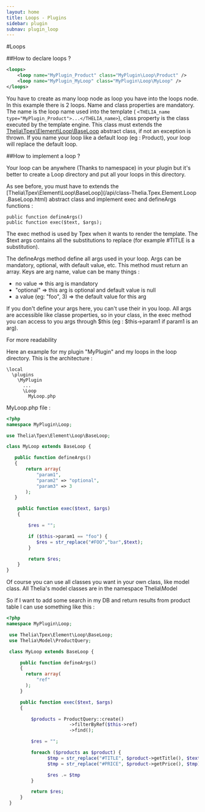 ```yaml
---
layout: home
title: Loops - Plugins
sidebar: plugin
subnav: plugin_loop
---
```


#Loops

##How to declare loops ?

```xml
<loops>
    <loop name="MyPlugin_Product" class="MyPlugin\Loop\Product" />
    <loop name="MyPlugin_MyLoop" class="MyPlugin\Loop\MyLoop" />
</loops>
```

You have to create as many loop node as loop you have into the loops node. In this example there is 2 loops. Name and
class properties are mandatory. The name is the loop name used into the template ( ```<THELIA_name
type="MyPlugin_Product">...</THELIA_name>```), class property is the class executed by the template engine. This
class must extends the [Thelia\Tpex\Element\Loop\BaseLoop](/api/class-Thelia.Tpex.Element.Loop.BaseLoop.html)
abstract class, if not an exception is thrown.
If you name your loop like a default loop (eg : Product), your loop will replace the default loop.

##How to implement a loop ?

Your loop can be anywhere (Thanks to namespace) in your plugin but it's better to create a Loop directory and put all
 your loops in this directory.

 As see before, you must have to extends the [Thelia\Tpex\Element\Loop\BaseLoop](/api/class-Thelia.Tpex.Element.Loop
 .BaseLoop.html) abstract class and implement exec and defineArgs functions :

 ```
 public function defineArgs()
 public function exec($text, $args);
 ```

 The exec method is used by Tpex when it wants to render the template. The $text args contains all the substitutions
 to replace (for example #TITLE is a substitution).

 The defineArgs method define all args used in your loop. Args can be mandatory, optional, with default value,
 etc. This method must return an array. Keys are arg name, value can be many things :

*   no value => this arg is mandatory
*   "optional" => this arg is optional and default value is null
*   a value (eg: "foo", 3) => the default value for this arg

 If you don't define your args here, you can't use their in you loop. All args are accessible like classe properties,
  so in your class, in the exec method you can access to you args through $this (eg : $this->param1 if param1 is an
  arg).

  For more readability

 Here an example for my plugin "MyPlugin" and my loops in the loop directory. This is the architecture :

 ```
 \local
   \plugins
     \MyPlugin
       ...
       \Loop
         MyLoop.php
 ```

 MyLoop.php file :

 ```php
 <?php
 namespace MyPlugin\Loop;

 use Thelia\Tpex\Element\Loop\BaseLoop;

 class MyLoop extends BaseLoop {

    public function defineArgs()
    {
        return array(
            "param1",
            "param2" => "optional",
            "param3" => 3
        );
    }

     public function exec($text, $args)
     {

         $res = "";

         if ($this->param1 == "foo") {
            $res = str_replace("#FOO","bar",$text);
         }

         return $res;
     }
 }

 ```

 Of course you can use all classes you want in your own class, like model class. All Thelia's model classes are in the
 namespace Thelia\Model

 So if I want to add some search in my DB and return results from product table I can use something like this :

 ```php
 <?php
 namespace MyPlugin\Loop;

  use Thelia\Tpex\Element\Loop\BaseLoop;
  use Thelia\Model\ProductQuery;

  class MyLoop extends BaseLoop {

      public function defineArgs()
      {
        return array(
            "ref"
        );
      }

      public function exec($text, $args)
      {

          $products = ProductQuery::create()
                        ->filterByRef($this->ref)
                        ->find();

          $res = "";

          foreach ($products as $product) {
                $tmp = str_replace("#TITLE", $product->getTitle(), $text);
                $tmp = str_replace("#PRICE", $product->getPrice(), $tmp);

                $res .= $tmp
          }

          return $res;
      }
  }
```
